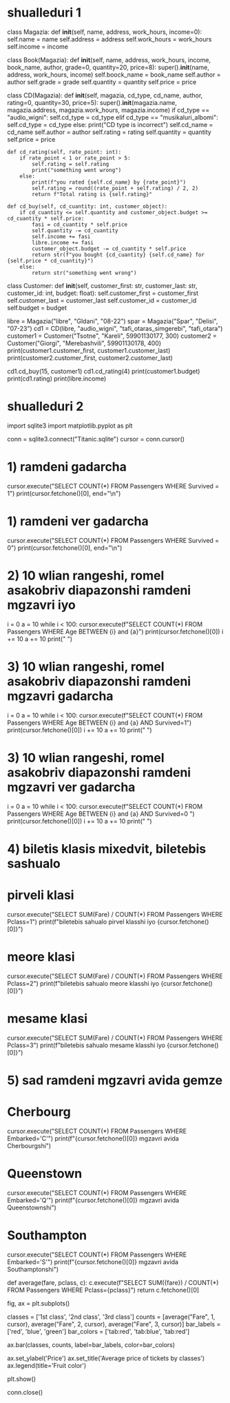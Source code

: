 ﻿# shualleduri 1
class Magazia:
    def __init__(self, name, address, work_hours, income=0):
        self.name = name
        self.address = address
        self.work_hours = work_hours
        self.income = income


class Book(Magazia):
    def __init__(self, name, address, work_hours, income, book_name, author, grade=0, quantity=20, price=8):
        super().__init__(name, address, work_hours, income)
        self.boock_name = book_name
        self.author = author
        self.grade = grade
        self.quantity = quantity
        self.price = price


class CD(Magazia):
    def __init__(self, magazia, cd_type, cd_name, author, rating=0, quantity=30, price=5):
        super().__init__(magazia.name, magazia.address, magazia.work_hours, magazia.income)
        if cd_type == "audio_wigni":
            self.cd_type = cd_type
        elif cd_type == "musikaluri_albomi":
            self.cd_type = cd_type
        else:
            print("CD type is incorrect")
        self.cd_name = cd_name
        self.author = author
        self.rating = rating
        self.quantity = quantity
        self.price = price

    def cd_rating(self, rate_point: int):
        if rate_point < 1 or rate_point > 5:
            self.rating = self.rating
            print("something went wrong")
        else:
            print(f"you rated {self.cd_name} by {rate_point}")
            self.rating = round((rate_point + self.rating) / 2, 2)
            return f"Total rating is {self.rating}"

    def cd_buy(self, cd_cuantity: int, customer_object):
        if cd_cuantity <= self.quantity and customer_object.budget >= cd_cuantity * self.price:
            fasi = cd_cuantity * self.price
            self.quantity -= cd_cuantity
            self.income += fasi
            libre.income += fasi
            customer_object.budget -= cd_cuantity * self.price
            return str(f"you bought {cd_cuantity} {self.cd_name} for {self.price * cd_cuantity}")
        else:
            return str("something went wrong")


class Customer:
    def __init__(self, customer_first: str, customer_last: str, customer_id: int, budget: float):
        self.customer_first = customer_first
        self.customer_last = customer_last
        self.customer_id = customer_id
        self.budget = budget


libre = Magazia("libre", "Gldani", "08-22")
spar = Magazia("Spar", "Delisi", "07-23")
cd1 = CD(libre, "audio_wigni", "tafi_otaras_simgerebi", "tafi_otara")
customer1 = Customer("Tsotne", "Kareli", 59901130177, 300)
customer2 = Customer("Giorgi", "Merebashvili", 59901130178, 400)
print(customer1.customer_first, customer1.customer_last)
print(customer2.customer_first, customer2.customer_last)

cd1.cd_buy(15, customer1)
cd1.cd_rating(4)
print(customer1.budget)
print(cd1.rating)
print(libre.income)



# shualleduri 2
import sqlite3
import matplotlib.pyplot as plt

conn = sqlite3.connect("Titanic.sqlite")
cursor = conn.cursor()

# 1) ramdeni gadarcha
cursor.execute("SELECT COUNT(*) FROM Passengers WHERE Survived = 1")
print(cursor.fetchone()[0], end="\n")

# 1) ramdeni ver gadarcha
cursor.execute("SELECT COUNT(*) FROM Passengers WHERE Survived = 0")
print(cursor.fetchone()[0], end="\n")

# 2) 10 wlian rangeshi, romel asakobriv diapazonshi ramdeni mgzavri iyo
i = 0
a = 10
while i < 100:
    cursor.execute(f"SELECT COUNT(*) FROM Passengers WHERE Age BETWEEN {i} and {a}")
    print(cursor.fetchone()[0])
    i += 10
    a += 10
print(" ")

# 3) 10 wlian rangeshi, romel asakobriv diapazonshi ramdeni mgzavri gadarcha
i = 0
a = 10
while i < 100:
    cursor.execute(f"SELECT COUNT(*) FROM Passengers WHERE Age BETWEEN {i} and {a} AND Survived=1")
    print(cursor.fetchone()[0])
    i += 10
    a += 10
print(" ")

# 3) 10 wlian rangeshi, romel asakobriv diapazonshi ramdeni mgzavri ver gadarcha
i = 0
a = 10
while i < 100:
    cursor.execute(f"SELECT COUNT(*) FROM Passengers WHERE Age BETWEEN {i} and {a} AND Survived=0 ")
    print(cursor.fetchone()[0])
    i += 10
    a += 10
print(" ")

# 4) biletis klasis mixedvit, biletebis sashualo
# pirveli klasi
cursor.execute("SELECT SUM(Fare) / COUNT(*) FROM Passengers WHERE Pclass=1")
print(f"biletebis sahualo pirvel klasshi iyo {cursor.fetchone()[0]}")

# meore klasi
cursor.execute("SELECT SUM(Fare) / COUNT(*) FROM Passengers WHERE Pclass=2")
print(f"biletebis sahualo meore klasshi iyo {cursor.fetchone()[0]}")

# mesame klasi
cursor.execute("SELECT SUM(Fare) / COUNT(*) FROM Passengers WHERE Pclass=3")
print(f"biletebis sahualo mesame klasshi iyo {cursor.fetchone()[0]}")

# 5) sad ramdeni mgzavri avida gemze
# Cherbourg
cursor.execute("SELECT COUNT(*) FROM Passengers WHERE Embarked='C'")
print(f"{cursor.fetchone()[0]} mgzavri avida Cherbourgshi")

# Queenstown
cursor.execute("SELECT COUNT(*) FROM Passengers WHERE Embarked='Q'")
print(f"{cursor.fetchone()[0]} mgzavri avida Queenstownshi")

# Southampton
cursor.execute("SELECT COUNT(*) FROM Passengers WHERE Embarked='S'")
print(f"{cursor.fetchone()[0]} mgzavri avida Southamptonshi")


def average(fare, pclass, c):
    c.execute(f"SELECT SUM({fare}) / COUNT(*) FROM Passengers WHERE Pclass={pclass}")
    return c.fetchone()[0]


fig, ax = plt.subplots()

classes = ['1st class', '2nd class', '3rd class']
counts = [average("Fare", 1, cursor), average("Fare", 2, cursor), average("Fare", 3, cursor)]
bar_labels = ['red', 'blue', 'green']
bar_colors = ['tab:red', 'tab:blue', 'tab:red']

ax.bar(classes, counts, label=bar_labels, color=bar_colors)

ax.set_ylabel('Price')
ax.set_title('Average price of tickets by classes')
ax.legend(title='Fruit color')

plt.show()

conn.close()
